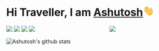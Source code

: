 <h1>Hi Traveller, I am <a href="https://ashutoshhathidara.com/">Ashutosh</a><img src="https://raw.githubusercontent.com/ABSphreak/ABSphreak/master/gifs/Hi.gif" width="30px"></h1>
<img align='right' src="https://github.com/ashutosh1919/ashutosh1919/blob/master/my_image.jpeg" width="230" />

<a href="https://www.linkedin.com/in/ashutosh-hathidara-88710b138"><img src="https://www.ft.com/__origami/service/image/v2/images/raw/ftsocial:linkedin?source=test" width="50" /></a>
<a href="https://github.com/ashutosh1919"><img src="https://www.ft.com/__origami/service/image/v2/images/raw/ftsocial:github?source=test" width="100" /></a>
<a href="https://www.facebook.com/laymanbrother.19/"><img src="https://www.ft.com/__origami/service/image/v2/images/raw/ftsocial:facebook?source=test" width="50" /></a>
<a href="https://twitter.com/ashutosh_1919"><img src="https://www.ft.com/__origami/service/image/v2/images/raw/ftsocial:twitter?source=test" width="50" /></a>

![Ashutosh's github stats](https://github-readme-stats.vercel.app/api?username=ashutosh1919&show_icons=true)
